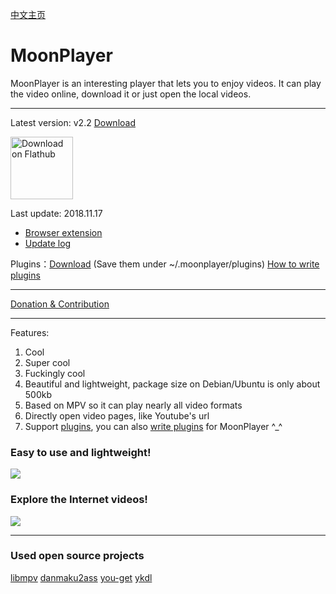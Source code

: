 [中文主页](https://github.com/coslyk/moonplayer/wiki/HomePageZH)

# MoonPlayer
MoonPlayer is an interesting player that lets you to enjoy videos. It can play the video online, download it or just open the local videos.

***
Latest version: v2.2 [Download](https://github.com/coslyk/moonplayer/wiki/Download)

<a href='https://flathub.org/apps/details/com.github.coslyk.MoonPlayer'><img height='100' alt='Download on Flathub' src='https://flathub.org/assets/badges/flathub-badge-en.png'/></a>

Last update: 2018.11.17

* [Browser extension](https://github.com/coslyk/moonplayer/wiki/BrowserExtension)
* [Update log](https://github.com/coslyk/moonplayer/blob/master/src/debian/changelog)

Plugins：[Download](https://github.com/coslyk/moonplayer-plugins)
(Save them under ~/.moonplayer/plugins)
[How to write plugins](https://github.com/coslyk/moonplayer-plugins/wiki/PluginsTutorial)

***
[Donation & Contribution](https://github.com/coslyk/moonplayer/wiki/Contribute)
***
Features:
1. Cool
1. Super cool
1. Fuckingly cool
1. Beautiful and lightweight, package size on Debian/Ubuntu is only about 500kb
1. Based on MPV so it can play nearly all video formats
1. Directly open video pages, like Youtube's url
1. Support [plugins](https://github.com/coslyk/moonplayer-plugins), you can also [write plugins](https://github.com/coslyk/moonplayer-plugins/wiki/PluginsTutorialZH) for MoonPlayer ^_^

### Easy to use and lightweight!

![](https://github.com/coslyk/moonplayer/raw/master/screenshots/screenshot.png?raw=true)

### Explore the Internet videos!

![](https://github.com/coslyk/moonplayer/raw/master/screenshots/screenshot2.png?raw=true)

***
### Used open source projects
[libmpv](https://mpv.io)
[danmaku2ass](https://github.com/coslyk/danmaku2ass)
[you-get](https://github.com/soimort/you-get)
[ykdl](https://github.com/zhangn1985/ykdl)
